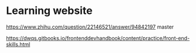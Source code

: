 # Learning website

https://www.zhihu.com/question/22146521/answer/94842197     master

https://dwqs.gitbooks.io/frontenddevhandbook/content/practice/front-end-skills.html
